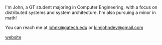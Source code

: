 I'm John, a GT student majoring in Computer Engineering, with a focus on distributed systems and system architecture. I'm also pursuing a minor in math!


You can reach me at johnk@gatech.edu or kimjohndev@gmail.com

[website](https://johnkimdev.vercel.app/)

